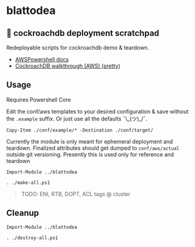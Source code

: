 # blattodea

## 🦆 cockroachdb deployment scratchpad

Redeployable scripts for cockroachdb demo & teardown.

* [AWSPowershell docs][1]
* [CockroachDB walkthrough (AWS) (pretty)][2]

## Usage

Requires Powershell Core

Edit the conf/aws templates to your desired configuration & save without the `.example` suffix. Or just use all the defaults ¯\\\_(ツ)_/¯.

```pwsh
Copy-Item ./conf/example/* -Destination ./conf/target/
```

Currently the module is only meant for ephemeral deployment and teardown. Finalized attributes should get dumped to `conf/aws/actual` outside git versioning. Presently this is used only for reference and teardown

```pwsh
Import-Module ../blattodea

. ./make-all.ps1
```

> TODO: ENI, RTB, DOPT, ACL tags @ cluster

## Cleanup

```pwsh
Import-Module ../blattodea

. ./destroy-all.ps1
```

[1]: https://docs.aws.amazon.com/powershell/latest/reference/
[2]: https://www.cockroachlabs.com/docs/stable/deploy-cockroachdb-on-aws.html
